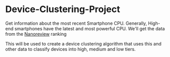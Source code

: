 # Device-Clustering-Project

Get information about the most recent Smartphone CPU. Generally, High-end smartphones have the latest and most powerful CPU. We'll get the data from the [Nanoreview](https://nanoreview.net/en/soc-list/rating) ranking

This will be used to create a device clustering algorithm that uses this and other data to classify devices into high, medium and low tiers.
